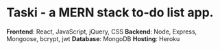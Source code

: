# Taski - a MERN stack to-do list app.

**Frontend**: React, JavaScript, jQuery, CSS
**Backend**: Node, Express, Mongoose, bcrypt, jwt
**Database**: MongoDB
**Hosting**: Heroku
